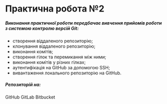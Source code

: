 # Практична робота №2
##### Виконання практичної роботи передбачає вивчення прийомів роботи з системою контролю версій Git:
  - створення віддаленого репозиторію;
  - клонування віддаленого репозиторію;
  - виконання комітів;
  - створення гілок та перемикання між ними;
  - виконання комітів у різних гілках;
  - аутентифікація на GitHub за допомогою SSH;
  - вивантаження локального репозиторію на GitHub.
##### Репозиторій на:
  GitHub
  GitLab
  Bitbucket
